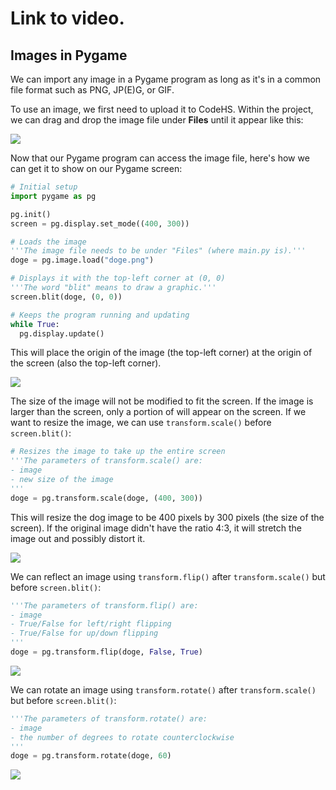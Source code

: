 # Link to video.

## Images in Pygame

We can import any image in a Pygame program as long as it's in a common file format such as PNG, JP(E)G, or GIF.

To use an image, we first need to upload it to CodeHS. Within the project, we can drag and drop the image file under **Files** until it appear like this:

![](../Images/Image_File_Doge.png)

Now that our Pygame program can access the image file, here's how we can get it to show on our Pygame screen:

```python
# Initial setup
import pygame as pg

pg.init()
screen = pg.display.set_mode((400, 300))

# Loads the image
'''The image file needs to be under "Files" (where main.py is).'''
doge = pg.image.load("doge.png")

# Displays it with the top-left corner at (0, 0)
'''The word "blit" means to draw a graphic.'''
screen.blit(doge, (0, 0))

# Keeps the program running and updating
while True:
  pg.display.update()
```

This will place the origin of the image (the top-left corner) at the origin of the screen (also the top-left corner).

![](../Images/Pygame_Doge.png)

The size of the image will not be modified to fit the screen. If the image is larger than the screen, only a portion of will appear on the screen. If we want to resize the image, we can use `transform.scale()` before `screen.blit()`:

```python
# Resizes the image to take up the entire screen
'''The parameters of transform.scale() are:
- image
- new size of the image
'''
doge = pg.transform.scale(doge, (400, 300))
```

This will resize the dog image to be 400 pixels by 300 pixels (the size of the screen). If the original image didn't have the ratio 4:3, it will stretch the image out and possibly distort it.

![](../Images/Pygame_Doge_Resize.png)

We can reflect an image using `transform.flip()` after `transform.scale()` but before `screen.blit()`:

```python
'''The parameters of transform.flip() are:
- image
- True/False for left/right flipping
- True/False for up/down flipping
'''
doge = pg.transform.flip(doge, False, True)
```

![](../Images/Pygame_Doge_Upsidedown.png)

We can rotate an image using `transform.rotate()` after `transform.scale()` but before `screen.blit()`:

```python
'''The parameters of transform.rotate() are:
- image
- the number of degrees to rotate counterclockwise
'''
doge = pg.transform.rotate(doge, 60)
```

![](../Images/Pygame_Doge_Rotate.png)
